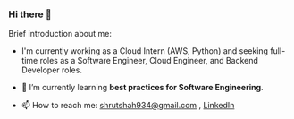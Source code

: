 ### Hi there 👋


Brief introduction about me:

- I'm currently working as a Cloud Intern (AWS, Python) and seeking full-time roles as a Software Engineer, Cloud Engineer, and Backend Developer roles.
  
- 🌱 I’m currently learning **best practices for Software Engineering**.

- 📫 How to reach me: shrutshah934@gmail.com , [LinkedIn](https://www.linkedin.com/in/shrut-shah-22260b1a4/) 
